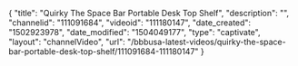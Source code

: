 {
    "title": "Quirky The Space Bar Portable Desk Top Shelf",
    "description": "",
    "channelid": "111091684",
    "videoid": "111180147",
    "date_created": "1502923978",
    "date_modified": "1504049177",
    "type": "captivate",
    "layout": "channelVideo",
    "url": "\/bbbusa-latest-videos\/quirky-the-space-bar-portable-desk-top-shelf\/111091684-111180147"
}